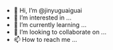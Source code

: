 - 👋 Hi, I’m @jinyuguaiguai
- 👀 I’m interested in ...
- 🌱 I’m currently learning ...
- 💞️ I’m looking to collaborate on ...
- 📫 How to reach me ...

<!---
jinyuguaiguai/jinyuguaiguai is a ✨ special ✨ repository because its `README.md` (this file) appears on your GitHub profile.
You can click the Preview link to take a look at your changes.
--->
